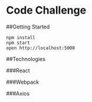 # Code Challenge

##Getting Started
```
npm install
npm start
open http://localhost:5000
```

##Technologies

###React

###Webpack

###Axios